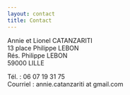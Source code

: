 ```yaml
---
layout: contact
title: Contact
---
```


Annie et Lionel CATANZARITI  
13 place Philippe LEBON  
Rés. Philippe LEBON  
59000 LILLE

Tél. : 06 07 19 31 75  
Courriel : annie.catanzariti at gmail.com
